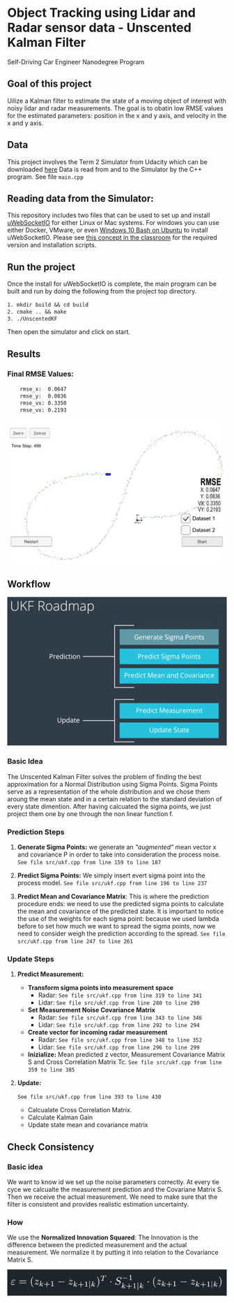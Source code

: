 # Object Tracking using Lidar and Radar sensor data - Unscented Kalman Filter
Self-Driving Car Engineer Nanodegree Program

## Goal of this project
Uilize a Kalman filter to estimate the state of a moving object of interest with noisy lidar and radar measurements.
The goal is to obatin low RMSE values for the estimated parameters: position in the x and y axis, and velocity in the x and y axis.

## Data
This project involves the Term 2 Simulator from Udacity which can be downloaded [here](https://github.com/udacity/self-driving-car-sim/releases)
Data is read from and to the Simulator by the C++ program. See file `main.cpp`

## Reading data from the Simulator:
This repository includes two files that can be used to set up and install [uWebSocketIO](https://github.com/uWebSockets/uWebSockets) for either Linux or Mac systems. For windows you can use either Docker, VMware, or even [Windows 10 Bash on Ubuntu](https://www.howtogeek.com/249966/how-to-install-and-use-the-linux-bash-shell-on-windows-10/) to install uWebSocketIO. Please see [this concept in the classroom](https://classroom.udacity.com/nanodegrees/nd013/parts/40f38239-66b6-46ec-ae68-03afd8a601c8/modules/0949fca6-b379-42af-a919-ee50aa304e6a/lessons/f758c44c-5e40-4e01-93b5-1a82aa4e044f/concepts/16cf4a78-4fc7-49e1-8621-3450ca938b77) for the required version and installation scripts.

## Run the project
Once the install for uWebSocketIO is complete, the main program can be built and run by doing the following from the project top directory.

    1. mkdir build && cd build
    2. cmake .. && make
    3. ./UnscentedKF

Then open the simulator and click on start.

## Results

### Final RMSE Values:

        rmse_x:  0.0647
        rmse_y:  0.0836
        rmse_vx: 0.3350
        rmse_vx: 0.2193
        
![](images/Finished_loop.png) 

## Workflow

![](images/workflow.png)

### Basic Idea

The Unscented Kalman Filter solves the problem of finding the best approximation for a Normal Distribution using Sigma Points.
Sigma Points serve as a representation of the whole distribution and we chose them aroung the mean state and in a certain relation to the standard deviation of every state dimention.
After having calcuated the sigma points, we just project them one by one through the non linear function f.

### Prediction Steps
1. **Generate Sigma Points:** we generate an _"augmented"_ mean vector x and covariance P in order to take into consideration the process noise.
`See file src/ukf.cpp from line 159 to line 187`

2. **Predict Sigma Points:** We simply insert evert sigma point into the process model.
`See file src/ukf.cpp from line 196 to line 237`

3. **Predict Mean and Covariance Matrix**: This is where the prediction procedure ends: we need to use the predicted sigma points to calculate the mean and covariance of the predicted state. It is important to notice the use of the weights for each sigma point: because we used lambda before to set how much we want to spread the sigma points, now we need to consider weigh the prediction according to the spread. `See file src/ukf.cpp from line 247 to line 261`

### Update Steps
1. **Predict Measurement:**
    
    * **Transform sigma points into measurement space** 
        * Radar: `See file src/ukf.cpp from line 319 to line 341`
        * Lidar: `See file src/ukf.cpp from line 280 to line 290`
    * **Set Measurement Noise Covariance Matrix**
        * Radar: `See file src/ukf.cpp from line 343 to line 346`
        * Lidar: `See file src/ukf.cpp from line 292 to line 294`
    * **Create vector for incoming radar measurement**
        * Radar: `See file src/ukf.cpp from line 348 to line 352`
        * Lidar: `See file src/ukf.cpp from line 296 to line 299`
    * **Inizialize:** Mean predicted z vector, Measurement Covariance Matrix S and Cross Correlation Matrix Tc. `See file src/ukf.cpp from line 359 to line 385`

2. **Update:**
    
    `See file src/ukf.cpp from line 393 to line 430`
    * Calcualate Cross Correlation Matrix.
    * Calculate Kalman Gain
    * Update state mean and covariance matrix
    
## Check Consistency
 
### Basic idea
We want to know id we set up the noise parameters correctly. At every tie cyce we calcualte the measurement prediction and the Covariane Matrix S. Then we receive the actual measurement.
We need to make sure that the filter is consistent and provides realistic estimation uncertainty.

### How
We use the **Normalized Innovation Squared**: The Innovation is the difference between the predicted measurement and the actual measurement. We normalize it by putting it into relation to the Covariance Matrix S.

![](images/NIS.png) 
